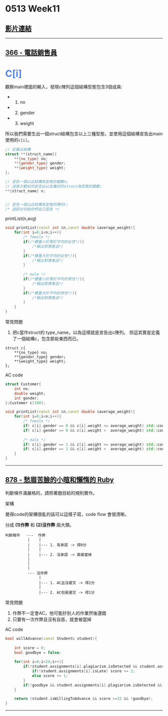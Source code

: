 <head>
<link rel="stylesheet" href="../css/custom.css">
</head>

# 0513 Week11

## [影片連結](https://www.youtube.com/watch?v=v4YnuV-XWVw)

---

## [366 - 電話銷售員](https://neoj.sprout.tw/problem/366/)

<br>

<div style="font-size: 30px;color: #537FE7;font-weight: bold;">C[i]</div>

觀察main裡面的輸入，發現c陣列這個結構型態包含3個成員: 
* 1. no
* 2. gender
* 3. weight

所以我們需要生出一個struct結構包含以上三種型態，並使用這個結構宣告出main使用的```c[i]```。
```cpp
// 定義出結構
struct **{struct_name}{
    **{no_type} no;
    **{gender_type} gender;
    **{weight_type} weight;
};

// 宣告一個以此結構為型態的變數n;
// 這是示範如何宣告出以定義好的struct為型態的變數;
**{struct_name} n;


// 宣告一個以此結構為型態的陣列c;
/* 這部分交給你們自己宣告 */

```

<div class="h2"> printList(n,avg) </div>

```cpp
void printList(const int &n,const double &average_weight){
    for(int i=0;i<n;i++){
        /* female */
        if(/*體重小於等於平均的女性*/){
            /*輸出對應產品*/
        }
        if(/*體重大於平均的女性*/){
            /*輸出對應產品*/
        }
		
        /* male */
        if(/*體重小於等於平均的男性*/){
            /*輸出對應產品*/
        }        
        if(/*體重大於平均的男性*/){
            /*輸出對應產品*/
        }
    }
}
```

<div class="h2"> 常見問題 </div>

1. 把c當作struct的 type_name，以為這樣就是宣告出c陣列。
   但這其實是定義了一個結構c，包含那些東西而已。
```cpp!
struct c{
    **{no_type} no;
    **{gender_type} gender;
    **{weight_type} weight;
};
```

<div class="h2"> AC code </div>

```cpp
struct Customer{
    int no;
    double weight;
    int gender;
};Customer c[100];

void printList(const int &n,const double &average_weight){
    for(int i=0;i<n;i++){
        /* female */
        if( c[i].gender == 0 && c[i].weight <= average_weight) std::cout << "#" << c[i].no << " WWE PPV"<< std::endl;
        if( c[i].gender == 0 && c[i].weight >  average_weight) std::cout << "#" << c[i].no << " Weight loss pills"<< std::endl;
        
        /* male */
        if( c[i].gender == 1 && c[i].weight <= average_weight) std::cout << "#" << c[i].no << " Fitness Equipment"<< std::endl;
        if( c[i].gender == 1 && c[i].weight >  average_weight) std::cout << "#" << c[i].no << " Steak house Vouchers"<< std::endl;
    }
}
```

---

## [878 - 愁眉苦臉的小暄和懶惰的 Ruby](https://neoj.sprout.tw/problem/878/)

判斷條件滿嚴格的，請照著題目給的規則實作。

<div class="h2"> 架構 </div>

覺得code的架構很亂的話可以這樣子寫，code flow 會很清晰。

分成 **(1)作弊** 和 **(2)沒作弊** 兩大類。
```
判斷條件   ---  作弊
          |    |
          |    |--- 1. 有承認 -> 得0分
          |    |
          |    |--- 2. 沒承認 -> 直接當掉
          |
          |
          |
          --- 沒作弊
               |
               |--- 1. AC且沒遲交 -> 得2分
               |
               |--- 2. AC但是遲交 -> 得1分  
```
<div class="h2"> 常見問題 </div>

1. 作弊不一定會AC，他可能抄別人的作業然後還錯
2. 只要有一次作弊且沒有自首，就會被當掉


<div class="h2"> AC code </div>

```cpp
bool willAdvance(const Student& student){
   
    int score = 0;
    bool goodbye = false;
   
    for(int i=0;i<24;i++){
        if(!student.assignments[i].plagiarism.isDetected && student.assignments[i].isAccepted){
            if(!student.assignments[i].isLate) score += 2;
            else score += 1;
        }
        if(!goodbye && student.assignments[i].plagiarism.isDetected && !student.assignments[i].plagiarism.isAdmitted) goodbye = true;
    }

    return (student.isWillingToAdvance && score >=32 && !goodbye);
}
```

---